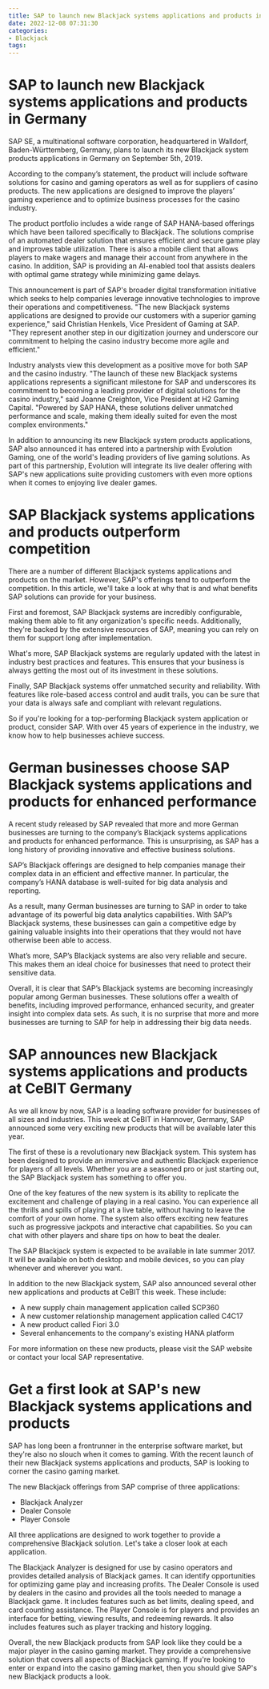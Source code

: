 ```yaml
---
title: SAP to launch new Blackjack systems applications and products in Germany 
date: 2022-12-08 07:31:30
categories:
- Blackjack
tags:
---
```



#  SAP to launch new Blackjack systems applications and products in Germany 

SAP SE, a multinational software corporation, headquartered in Walldorf, Baden-Württemberg, Germany, plans to launch its new Blackjack system products applications in Germany on September 5th, 2019.

According to the company’s statement, the product will include software solutions for casino and gaming operators as well as for suppliers of casino products. The new applications are designed to improve the players’ gaming experience and to optimize business processes for the casino industry.

The product portfolio includes a wide range of SAP HANA-based offerings which have been tailored specifically to Blackjack. The solutions comprise of an automated dealer solution that ensures efficient and secure game play and improves table utilization. There is also a mobile client that allows players to make wagers and manage their account from anywhere in the casino. In addition, SAP is providing an AI-enabled tool that assists dealers with optimal game strategy while minimizing game delays.

This announcement is part of SAP's broader digital transformation initiative which seeks to help companies leverage innovative technologies to improve their operations and competitiveness. "The new Blackjack systems applications are designed to provide our customers with a superior gaming experience," said Christian Henkels, Vice President of Gaming at SAP. "They represent another step in our digitization journey and underscore our commitment to helping the casino industry become more agile and efficient."

Industry analysts view this development as a positive move for both SAP and the casino industry. "The launch of these new Blackjack systems applications represents a significant milestone for SAP and underscores its commitment to becoming a leading provider of digital solutions for the casino industry," said Joanne Creighton, Vice President at H2 Gaming Capital. "Powered by SAP HANA, these solutions deliver unmatched performance and scale, making them ideally suited for even the most complex environments."

In addition to announcing its new Blackjack system products applications, SAP also announced it has entered into a partnership with Evolution Gaming, one of the world's leading providers of live gaming solutions. As part of this partnership, Evolution will integrate its live dealer offering with SAP's new applications suite providing customers with even more options when it comes to enjoying live dealer games.

#  SAP Blackjack systems applications and products outperform competition 

There are a number of different Blackjack systems applications and products on the market. However, SAP's offerings tend to outperform the competition. In this article, we'll take a look at why that is and what benefits SAP solutions can provide for your business.

First and foremost, SAP Blackjack systems are incredibly configurable, making them able to fit any organization's specific needs. Additionally, they're backed by the extensive resources of SAP, meaning you can rely on them for support long after implementation.

What's more, SAP Blackjack systems are regularly updated with the latest in industry best practices and features. This ensures that your business is always getting the most out of its investment in these solutions.

Finally, SAP Blackjack systems offer unmatched security and reliability. With features like role-based access control and audit trails, you can be sure that your data is always safe and compliant with relevant regulations.

So if you're looking for a top-performing Blackjack system application or product, consider SAP. With over 45 years of experience in the industry, we know how to help businesses achieve success.

#  German businesses choose SAP Blackjack systems applications and products for enhanced performance 

A recent study released by SAP revealed that more and more German businesses are turning to the company’s Blackjack systems applications and products for enhanced performance. 
This is unsurprising, as SAP has a long history of providing innovative and effective business solutions. 

SAP’s Blackjack offerings are designed to help companies manage their complex data in an efficient and effective manner. In particular, the company’s HANA database is well-suited for big data analysis and reporting. 

As a result, many German businesses are turning to SAP in order to take advantage of its powerful big data analytics capabilities. With SAP’s Blackjack systems, these businesses can gain a competitive edge by gaining valuable insights into their operations that they would not have otherwise been able to access. 

What’s more, SAP’s Blackjack systems are also very reliable and secure. This makes them an ideal choice for businesses that need to protect their sensitive data. 

Overall, it is clear that SAP’s Blackjack systems are becoming increasingly popular among German businesses. These solutions offer a wealth of benefits, including improved performance, enhanced security, and greater insight into complex data sets. As such, it is no surprise that more and more businesses are turning to SAP for help in addressing their big data needs.

#  SAP announces new Blackjack systems applications and products at CeBIT Germany 

As we all know by now, SAP is a leading software provider for businesses of all sizes and industries. This week at CeBIT in Hannover, Germany, SAP announced some very exciting new products that will be available later this year.

The first of these is a revolutionary new Blackjack system. This system has been designed to provide an immersive and authentic Blackjack experience for players of all levels. Whether you are a seasoned pro or just starting out, the SAP Blackjack system has something to offer you.

One of the key features of the new system is its ability to replicate the excitement and challenge of playing in a real casino. You can experience all the thrills and spills of playing at a live table, without having to leave the comfort of your own home. The system also offers exciting new features such as progressive jackpots and interactive chat capabilities. So you can chat with other players and share tips on how to beat the dealer.

The SAP Blackjack system is expected to be available in late summer 2017. It will be available on both desktop and mobile devices, so you can play whenever and wherever you want.

In addition to the new Blackjack system, SAP also announced several other new applications and products at CeBIT this week. These include: 
- A new supply chain management application called SCP360 
- A new customer relationship management application called C4C17 
- A new product called Fiori 3.0 
- Several enhancements to the company's existing HANA platform 

For more information on these new products, please visit the SAP website or contact your local SAP representative.

#  Get a first look at SAP's new Blackjack systems applications and products

 SAP has long been a frontrunner in the enterprise software market, but they're also no slouch when it comes to gaming. With the recent launch of their new Blackjack systems applications and products, SAP is looking to corner the casino gaming market.

The new Blackjack offerings from SAP comprise of three applications: 
- Blackjack Analyzer
- Dealer Console
- Player Console

All three applications are designed to work together to provide a comprehensive Blackjack solution. Let's take a closer look at each application.

The Blackjack Analyzer is designed for use by casino operators and provides detailed analysis of Blackjack games. It can identify opportunities for optimizing game play and increasing profits. The Dealer Console is used by dealers in the casino and provides all the tools needed to manage a Blackjack game. It includes features such as bet limits, dealing speed, and card counting assistance. The Player Console is for players and provides an interface for betting, viewing results, and redeeming rewards. It also includes features such as player tracking and history logging.

Overall, the new Blackjack products from SAP look like they could be a major player in the casino gaming market. They provide a comprehensive solution that covers all aspects of Blackjack gaming. If you're looking to enter or expand into the casino gaming market, then you should give SAP's new Blackjack products a look.